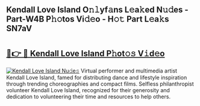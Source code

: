 ## Kendall Love Island O𝚗𝚕yf𝚊ns L𝚎a𝚔ed N𝚞𝚍es - Part-W4B P𝚑𝚘tos Vi𝚍𝚎o - H𝚘𝚝 Part L𝚎a𝚔s SN7aV

# <h2><a href="http://kfcctrg.oniu.top/?m=Kendall+Love+Island">🔗👉 🔴 Kendall Love Island P𝚑ot𝚘𝚜 V𝚒d𝚎o</a></h2>

[![Kendall Love Island Nu𝚍e𝚜](https://i.imgur.com/0qMVB7G.gif)](http://kfcctrg.oniu.top/?m=Kendall+Love+Island)
Virtual performer and multimedia artist Kendall Love Island, famed for distributing dance and lifestyle inspiration through trending choreographies and compact films. Selfless philanthropist volunteer Kendall Love Island, recognized for their generosity and dedication to volunteering their time and resources to help others.  
